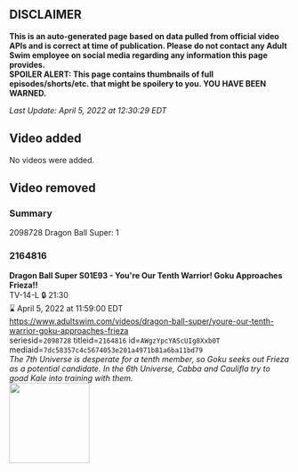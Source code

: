 ## DISCLAIMER
**This is an auto-generated page based on data pulled from official video APIs and is correct at time of publication. Please do not contact any Adult Swim employee on social media regarding any information this page provides.**  
**SPOILER ALERT: This page contains thumbnails of full episodes/shorts/etc. that might be spoilery to you. YOU HAVE BEEN WARNED.**  

_Last Update: April 5, 2022 at 12:30:29 EDT_
## Video added
No videos were added.  
## Video removed
### Summary
2098728 Dragon Ball Super: 1  
### 2164816
**Dragon Ball Super S01E93 - You're Our Tenth Warrior! Goku Approaches Frieza!!**  
TV-14-L 🔒 21:30  
⌛ April 5, 2022 at 11:59:00 EDT  
https://www.adultswim.com/videos/dragon-ball-super/youre-our-tenth-warrior-goku-approaches-frieza  
seriesid=`2098728` titleid=`2164816` id=`AWgzYpcYAScUIg8Xxb0T` mediaid=`7dc58357c4c5674053e201a4971b81a6ba11bd79`  
_The 7th Universe is desperate for a tenth member, so Goku seeks out Frieza as a potential candidate. In the 6th Universe, Cabba and Caulifla try to goad Kale into training with them._  
<a href="https://i.cdn.turner.com/adultswim/big/image-upload/thumbnails/thumb-2_image-154722405048117.jpg"><img src="https://i.cdn.turner.com/adultswim/big/image-upload/thumbnails/thumb-2_image-154722405048117.jpg" height="144px" /></a>
